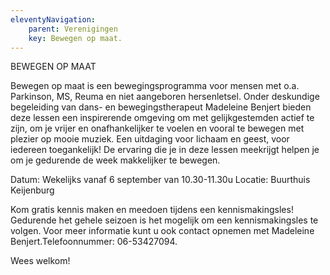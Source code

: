 ```yaml
---
eleventyNavigation:
    parent: Verenigingen
    key: Bewegen op maat.
---
```


BEWEGEN OP MAAT
 
Bewegen op maat is een bewegingsprogramma voor mensen met o.a. Parkinson, MS, Reuma en niet aangeboren hersenletsel.
Onder deskundige begeleiding van dans- en bewegingstherapeut Madeleine Benjert
bieden deze lessen een inspirerende omgeving om met gelijkgestemden actief te zijn, om je vrijer en onafhankelijker te voelen en vooral te bewegen met plezier op mooie muziek.
Een uitdaging voor lichaam en geest, voor iedereen toegankelijk!
De ervaring die je in deze lessen meekrijgt helpen je om je gedurende de week makkelijker te bewegen.
 
Datum:     Wekelijks vanaf 6 september van 10.30-11.30u
Locatie:   Buurthuis Keijenburg
          
Kom gratis kennis maken en meedoen tijdens een kennismakingsles!
Gedurende het gehele seizoen is het mogelijk om een kennismakingsles te volgen.
Voor meer informatie kunt u ook contact opnemen met Madeleine Benjert.Telefoonnummer: 06-53427094.

Wees welkom!

